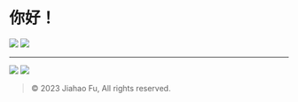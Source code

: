# 你好！

[![](https://img.shields.io/badge/Notion-公共主页-111111.svg?style=for-the-badge&logo=notion&logoColor=white)](https://beixinti.github.io/beixinti/index.html)
[![](https://img.shields.io/badge/many.link-社交平台-CF245F.svg?style=for-the-badge&logo=linktree&logoColor=white)](https://many.link/beixinti)

---

[![](https://img.shields.io/badge/捐赠-微信支付、支付宝、QQ支付、爱发电-4CAF50.svg?style=for-the-badge)](https://github.com/beixinti/beixinti/blob/main/docs/donate.md)
[![](https://img.shields.io/badge/联络-微信、QQ、Telegram、电邮-2196F3.svg?style=for-the-badge)](https://github.com/beixinti/beixinti/blob/main/docs/contect.md)

> © 2023 Jiahao Fu, All rights reserved.  
